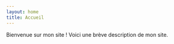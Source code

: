```yaml
---
layout: home
title: Accueil
---
```

<link rel="stylesheet" href="https://picorba.github.io/Rapport-veille-technologique/assets/css/theme_dark.css">

Bienvenue sur mon site ! Voici une brève description de mon site.